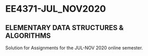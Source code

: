 # EE4371-JUL_NOV2020
## ELEMENTARY DATA STRUCTURES & ALGORITHMS
Solution for Assignments for the JUL-NOV 2020 online semester.

